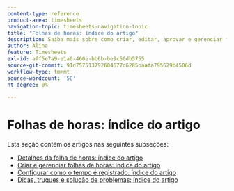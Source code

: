 ```yaml
---
content-type: reference
product-area: timesheets
navigation-topic: timesheets-navigation-topic
title: "Folhas de horas: índice do artigo"
description: Saiba mais sobre como criar, editar, aprovar e gerenciar folhas de horas, perfis de folha de horas e tipos de horas nas seções a seguir.
author: Alina
feature: Timesheets
exl-id: aff5e7a9-e1a0-460e-bb6b-be9c50db5755
source-git-commit: 91d757513792604677d6285baafa795629b4506d
workflow-type: tm+mt
source-wordcount: '58'
ht-degree: 0%

---
```


# Folhas de horas: índice do artigo

<!-- Audited: 12/2023 -->

Esta seção contém os artigos nas seguintes subseções:

* [Detalhes da folha de horas: índice do artigo](../timesheets/timesheets/timesheets.md)
* [Criar e gerenciar folhas de horas: índice do artigo](../timesheets/create-and-manage-timesheets/create-and-manage-timesheets.md)
* [Configurar como o tempo é registrado: índice do artigo](../timesheets/config-timesheet-prefs/configure-timesheet-preferences.md)
* [Dicas, truques e solução de problemas: índice do artigo](../timesheets/tips-tricks-and-troubleshooting/tips-tricks-and-troubleshooting-timesheets.md)
